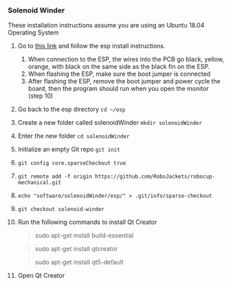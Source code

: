 ### Solenoid Winder

These installation instructions assume you are using an Ubuntu 18.04 Operating System

1. Go to [this link](https://docs.espressif.com/projects/esp-idf/en/latest/get-started/) and follow the esp install instructions.
    1. When connection to the ESP, the wires into the PCB go black, yellow, orange, with black on the same side as the black fin on the ESP.
    2. When flashing the ESP, make sure the boot jumper is connected
    3. After flashing the ESP, remove the boot jumper and power cycle the board, then the program should run when you open the monitor (step 10)
2. Go back to the esp directory ```cd ~/esp```
3. Create a new folder called solenoidWinder ```mkdir solenoidWinder```
4. Enter the new folder ```cd solenoidWinder```
5. Initialize an empty Git repo ```git init```
6. ```git config core.sparseCheckout true```
7. ```git remote add -f origin https://github.com/RoboJackets/robocup-mechanical.git```
8. ```echo "software/solenoidWinder/esp/" > .git/info/sparse-checkout```
9. ```git checkout solenoid-winder```
    
2. Run the following commands to install Qt Creator
    
    > sudo apt-get install build-essential 
    
    > sudo apt-get install qtcreator
    
    > sudo apt-get install qt5-default
    
3. Open Qt Creator
